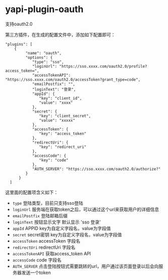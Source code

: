 # yapi-plugin-oauth 
支持oauth2.0

第三方插件，在生成的配置文件中，添加如下配置即可：  

```
"plugins": [
    {
         "name": "oauth",
         "options": {
            "type": "sso",
            "loginUrl": "https://sso.xxxx.com/oauth2.0/profile?access_token=",
            "accessTokenAPI": "https://sso.xxxx.com/oauth2.0/accessToken?grant_type=code",
            "emailPostfix": "",
            "loginText": "登录",
            "appId": {
               "key": "client_id",
               "value": "xxxx"
            },
            "secret": {
               "key": "client_secret",
               "value": "xxxxx"
            },
            "accessToken": {
               "key": "access_token"
            },
            "redirectUri": {
               "key": "redirect_uri"
            },
            "accessCode": {
               "key": "code"
            },
            "AUTH_SERVER": "https://sso.xxxx.com/oauth2.0/authorize?"
         }
      }
  ]
```   
这里面的配置项含义如下：  

- `type` 登陆类型，目前只支持sso登陆  
- `loginUrl` 服务端在获取token之后，可以通过这个url来获取用户的详细信息
- `emailPostfix` 登陆邮箱后缀
- `loginText` 按钮显示文字 默认显示 'sso 登录'
- `appId` APPID key为自定义字段名，value为字段值
- `secret` secret密钥 key为自定义字段名，value为字段值
- `accessToken` accessToken 字段名
- `redirectUri` redirectUri 字段名
- `accessTokenAPI` 获取access_token API
- `accessCode` code 字段名
- `AUTH_SERVER` 点击登陆按钮式需要跳转的url，用户通过该页面登录以后会向服务器发送一个token

